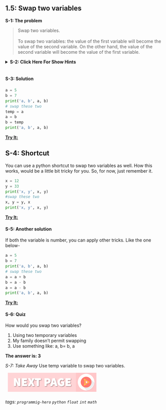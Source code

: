 
## 1.5: Swap two variables

**S-1: The problem**
> Swap two variables.<br><br>To swap two variables: the value of the first variable will become the value of the second variable. On the other hand, the value of the second variable will become the value of the first variable. 

<details>
   <summary><b>S-2: Click Here For Show Hints</b></summary>
   <p>To swap two variables, you can use a temp variable.</p>
 </details>
<br>

#### S-3: Solution

```python
a = 5
b = 7
print('a, b', a, b)
# swap these two
temp = a
a = b
b = temp
print('a, b', a, b)
```
**[Try It:](/https://play.google.com/store/apps/details?id=com.learnprogramming.codecamp)**

## S-4: Shortcut
You can use a python shortcut to swap two variables as well. How this works, would be a little bit tricky for you. So, for now, just remember it.

```python
x = 12
y = 33
print('x, y', x, y)
#swap these two
x, y = y, x
print('x, y', x, y)
```
**[Try It:](/https://play.google.com/store/apps/details?id=com.learnprogramming.codecamp)**

#### S-5: Another solution
If both the variable is number, you can apply other tricks. Like the one below-

```python
a = 5
b = 7
print('a, b', a, b)
# swap these two
a = a + b
b = a - b
a = a - b
print('a, b', a, b)
```
**[Try It:](/https://play.google.com/store/apps/details?id=com.learnprogramming.codecamp)**

#### S-6: Quiz
How would you swap two variables?

1. Using two temporary variables
2. My family doesn’t permit swapping
3. Use something like: a, b= b, a

**The answer is: 3**

*S-7: Take Away*
Use temp variable to swap two variables. <br>

&nbsp;
[![Next Page](../assets/next-button.png)](#)
&nbsp;

###### tags: `programmig-hero` `python` `float` `int` `math`


